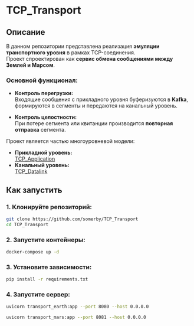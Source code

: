 # TCP_Transport

## Описание

В данном репозитории представлена реализация **эмуляции транспортного уровня** в рамках TCP-соединения.  
Проект спроектирован как **сервис обмена сообщениями между Землей и Марсом**.

### Основной функционал:
- **Контроль перегрузки:**  
  Входящие сообщения с прикладного уровня буферизуются в **Kafka**, формируются в сегменты и передаются на канальный уровень.
  
- **Контроль целостности:**  
  При потере сегмента или квитанции производится **повторная отправка** сегмента.

Проект является частью многоуровневой модели:

- **Прикладной уровень:**  
  [TCP_Application](https://github.com/Ziroxxx/TCP_Application)  
- **Канальный уровень:**  
  [TCP_Datalink](https://github.com/DimKarp1/TCP_Datalink)

## Как запустить

### 1. Клонируйте репозиторий:

```bash
git clone https://github.com/somerby/TCP_Transport
cd TCP_Transport
```

### 2. Запустите контейнеры:

```bash
docker-compose up -d
```

### 3. Установите зависимости:

```bash
pip install -r requirements.txt
```

### 4. Запустите сервер:

```bash
uvicorn transport_earth:app --port 8080 --host 0.0.0.0
```
```bash
uvicorn transport_mars:app --port 8081 --host 0.0.0.0
```